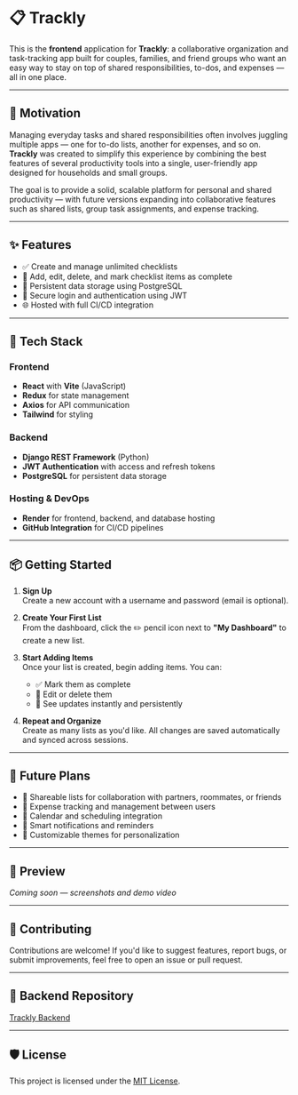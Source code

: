 # 📋 Trackly

This is the **frontend** application for **Trackly**: a collaborative organization and task-tracking app built for couples, families, and friend groups who want an easy way to stay on top of shared responsibilities, to-dos, and expenses — all in one place.

---

## 🚀 Motivation

Managing everyday tasks and shared responsibilities often involves juggling multiple apps — one for to-do lists, another for expenses, and so on. **Trackly** was created to simplify this experience by combining the best features of several productivity tools into a single, user-friendly app designed for households and small groups.

The goal is to provide a solid, scalable platform for personal and shared productivity — with future versions expanding into collaborative features such as shared lists, group task assignments, and expense tracking.

---

## ✨ Features

- ✅ Create and manage unlimited checklists  
- 📝 Add, edit, delete, and mark checklist items as complete  
- 💾 Persistent data storage using PostgreSQL  
- 🔐 Secure login and authentication using JWT  
- 🌐 Hosted with full CI/CD integration  

---

## 🧰 Tech Stack

### Frontend

- **React** with **Vite** (JavaScript)
- **Redux** for state management
- **Axios** for API communication
- **Tailwind** for styling

### Backend

- **Django REST Framework** (Python)
- **JWT Authentication** with access and refresh tokens
- **PostgreSQL** for persistent data storage

### Hosting & DevOps

- **Render** for frontend, backend, and database hosting
- **GitHub Integration** for CI/CD pipelines

---

## 📦 Getting Started

1. **Sign Up**  
   Create a new account with a username and password (email is optional).

2. **Create Your First List**  
   From the dashboard, click the ✏️ pencil icon next to **"My Dashboard"** to create a new list.

3. **Start Adding Items**  
   Once your list is created, begin adding items. You can:
   - ✅ Mark them as complete
   - 📝 Edit or delete them
   - 🔄 See updates instantly and persistently

4. **Repeat and Organize**  
   Create as many lists as you'd like. All changes are saved automatically and synced across sessions.

---

## 🔮 Future Plans

- 👫 Shareable lists for collaboration with partners, roommates, or friends  
- 💸 Expense tracking and management between users  
- 📅 Calendar and scheduling integration  
- 🔔 Smart notifications and reminders  
- 🎨 Customizable themes for personalization  

---

## 📸 Preview

*Coming soon — screenshots and demo video*

---

## 🤝 Contributing

Contributions are welcome! If you'd like to suggest features, report bugs, or submit improvements, feel free to open an issue or pull request.

---

## 📂 Backend Repository

[Trackly Backend](https://github.com/benimmerman/tracklyBack)

---

## 🛡️ License

This project is licensed under the [MIT License](LICENSE).
